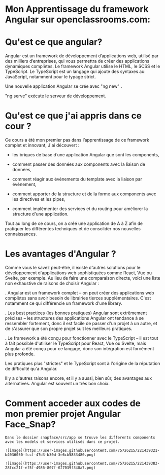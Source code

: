 # Mon Apprentissage du framework Angular sur openclassrooms.com:

# Qu'est ce que angular?
  
  Angular est un framework de développement d’applications web, utilisé par des milliers d’entreprises, qui vous permettra de créer des applications dynamiques             complètes.
  Le framework Angular utilise le HTML, le SCSS et le TypeScript.
  Le TypeScript est un langage qui ajoute des syntaxes au JavaScript, notamment pour le typage strict.
  
  Une nouvelle application Angular se crée avec  "ng new" .
  
  "ng serve"  exécute le serveur de développement.


# Qu'est ce que j'ai appris dans ce cour ?
  
  Ce cours a été mon premier pas dans l’apprentissage de ce framework complet et innovant, J'ai découvert :

  - les briques de base d’une application Angular que sont les components,

  - comment passer des données aux components avec la liaison de données,

  - comment réagir aux événements du template avec la liaison par événement,

  - comment apporter de la structure et de la forme aux components avec les directives et les pipes,

  - comment implémenter des services et du routing pour améliorer la structure d'une application.

Tout au long de ce cours, on a créé une application de A à Z afin de pratiquer les différentes techniques et de consolider nos nouvelles connaissances.

# Les avantages d'Angular ?

  Comme vous le savez peut-être, il existe d'autres solutions pour le développement d'applications web sophistiquées comme React, Vue ou Svelte, par exemple. Au lieu     de faire une comparaison directe, voici une liste non exhaustive de raisons de choisir Angular :

  . Angular est un framework complet – on peut créer des applications web complètes sans avoir besoin de librairies tierces supplémentaires. C'est notamment ce qui         différencie un framework d'une library.

  . Les best practices (les bonnes pratiques) Angular sont extrêmement précises – les structures des applications Angular ont tendance à se ressembler fortement, donc     il est facile de passer d'un projet à un autre, et de s'assurer que son propre projet suit les meilleurs pratiques.

  . Le framework a été conçu pour fonctionner avec le TypeScript – il est tout à fait possible d'utiliser le TypeScript pour React, Vue ou Svelte, mais Angular a été       conçu pour ce langage, donc son intégration est forcément plus profonde.

  Les pratiques plus "strictes" et le TypeScript sont à l'origine de la réputation de difficulté qu'a Angular.

  Il y a d'autres raisons encore, et il y a aussi, bien sûr, des avantages aux alternatives. Angular est souvent un très bon choix.
  
  # Comment acceder aux codes de mon premier projet Angular Face_Snap?
  
    Dans le dossier snapface/src/app se trouve les differents components avec les models et services utilisés dans ce projet.
    
    ![image](https://user-images.githubusercontent.com/75726215/221439321-b4036050-fccf-47d3-b30d-3e6cb5833480.png)

    ![image](https://user-images.githubusercontent.com/75726215/221439383-28fcc21f-ef5f-4986-807f-027039f340a7.png)

    
